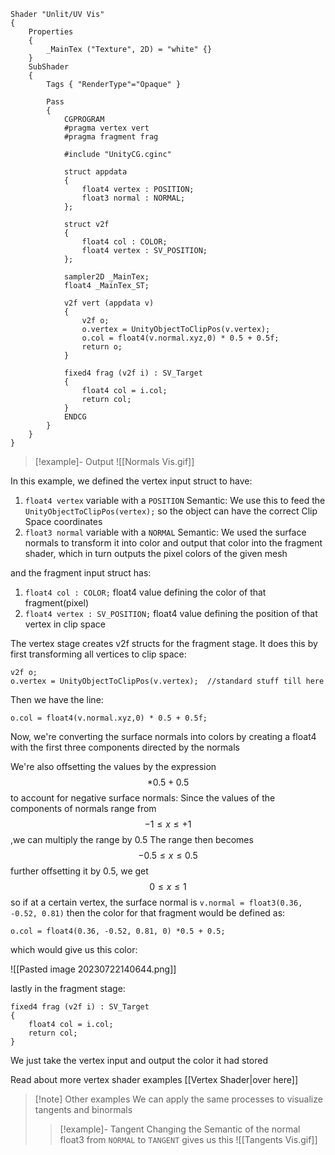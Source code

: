 ```hlsl
Shader "Unlit/UV Vis"
{
    Properties
    {
        _MainTex ("Texture", 2D) = "white" {}
    }
    SubShader
    {
        Tags { "RenderType"="Opaque" }

        Pass
        {
            CGPROGRAM
            #pragma vertex vert
            #pragma fragment frag

            #include "UnityCG.cginc"

            struct appdata
            {
                float4 vertex : POSITION;
                float3 normal : NORMAL;
            };

            struct v2f
            {
                float4 col : COLOR;
                float4 vertex : SV_POSITION;
            };

            sampler2D _MainTex;
            float4 _MainTex_ST;

            v2f vert (appdata v)
            {
                v2f o;
                o.vertex = UnityObjectToClipPos(v.vertex);
                o.col = float4(v.normal.xyz,0) * 0.5 + 0.5f;
                return o;
            }

            fixed4 frag (v2f i) : SV_Target
            {
                float4 col = i.col;
                return col;
            }
            ENDCG
        }
    }
}
```


>[!example]- Output
>![[Normals Vis.gif]]

In this example, we defined the vertex input struct to have:

1) `float4 vertex` variable with a `POSITION` Semantic: We use this to feed the `UnityObjectToClipPos(vertex);`  so the object can have the correct Clip Space coordinates 
2) `float3 normal` variable with a `NORMAL` Semantic: We used the surface normals to transform it into color and output that color into the fragment shader, which in turn outputs the pixel colors of the given mesh

and the fragment input struct has:

1) `float4 col : COLOR;`  float4 value defining the color of that fragment(pixel)
2) `float4 vertex : SV_POSITION;` float4 value defining the position of that vertex in clip space

The vertex stage creates v2f structs for the fragment stage. It does this by first transforming all vertices to clip space:

```hlsl
v2f o;
o.vertex = UnityObjectToClipPos(v.vertex);  //standard stuff till here
```

Then we have the line:
```hlsl
o.col = float4(v.normal.xyz,0) * 0.5 + 0.5f;
```

Now, we're converting the surface normals into colors by creating a float4 with the first three components directed by the normals 

We're also offsetting the values by the expression $$ *0.5 + 0.5$$to account for negative surface normals:
Since the values of the components of normals range from $$-1 \leq x \leq +1$$,we can multiply the range by $0.5$
The range then becomes
$$-0.5 \leq x \leq 0.5 $$
further offsetting it by $0.5$, we get $$0 \leq x \leq 1$$so if at a certain vertex, the surface normal is `v.normal = float3(0.36, -0.52, 0.81)` then the color for that fragment would be defined as:

```hlsl
o.col = float4(0.36, -0.52, 0.81, 0) *0.5 + 0.5;
```

which would give us this color:

![[Pasted image 20230722140644.png]]

lastly in the fragment stage: 

```
fixed4 frag (v2f i) : SV_Target
{
	float4 col = i.col;
	return col;
}
```

We just take the vertex input and output the color it had stored


Read about more vertex shader examples [[Vertex Shader|over here]]


>[!note] Other examples
>We can apply the same processes to visualize tangents and binormals
>>[!example]- Tangent
>>Changing the Semantic of the normal float3 from `NORMAL` to `TANGENT` gives us this
>>![[Tangents Vis.gif]] 

